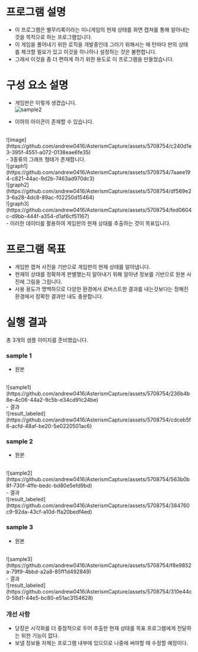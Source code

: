 # 프로그램 설명
- 이 프로그램은 별무리록이라는 미니게임의 현재 상태를 화면 캡쳐를 통해 알아내는 것을 목적으로 하는 프로그램입니다.
- 이 게임을 풀어내기 위한 로직을 개발중인데 그러기 위해서는 매 턴마다 판의 상태를 체크할 필요가 있고 이것을 하나하나 설정하는 것은 불편합니다.
- 그래서 이것을 좀 더 편하게 하기 위한 용도로 이 프로그램을 만들었습니다.

# 구성 요소 설명
- 게임판은 이렇게 생겼습니다.<br>
![sample2](https://github.com/andrew0416/AsterismCapture/assets/5708754/485eec08-c513-45bd-a5ce-08449c7c37a4)

- 이하의 아이콘이 존재할 수 있습니다.
<br>
![image](https://github.com/andrew0416/AsterismCapture/assets/5708754/c240d1e3-395f-4551-a072-0138eae6fe35)
<br>
- 3종류의 그래프 형태가 존재합니다.
<br>
![graph1](https://github.com/andrew0416/AsterismCapture/assets/5708754/7aaee194-c821-44ac-9d2b-7463ad970dc3)
<br>
![graph2](https://github.com/andrew0416/AsterismCapture/assets/5708754/df569e23-6a28-4dc8-89ac-f02250d15464)
<br>
![graph3](https://github.com/andrew0416/AsterismCapture/assets/5708754/fed0604c-d9bb-444f-a354-d1af6cf51167)
<br>
- 이러한 데이터를 활용하여 게임판의 현재 상태를 추출하는 것이 목표입니다.
<br>

# 프로그램 목표
- 게임판 캡쳐 사진을 기반으로 게임판의 현재 상태를 알아냅니다.
- 현재의 상태를 정확하게 판별했는지 알아내기 위해 알아낸 정보를 기반으로 원본 사진에 그림을 그립니다.
- 사용 용도가 명백하므로 다양한 환경에서 로버스트한 결과를 내는것보다는 정해진 환경에서 정확한 결과만 내도 충분합니다.

# 실행 결과
총 3개의 샘플 이미지를 준비했습니다.

### sample 1
- 원본
<br>
![sample1](https://github.com/andrew0416/AsterismCapture/assets/5708754/236b4b8e-4c06-44a2-9c5b-e34cd91c24be)
<br>
- 결과
<br>
![result_labeled](https://github.com/andrew0416/AsterismCapture/assets/5708754/cdceb5f6-acfd-48af-be20-5e0220501ac6)
<br>

### sample 2
- 원본
<br>
![sample2](https://github.com/andrew0416/AsterismCapture/assets/5708754/563b0b8f-730f-4ffe-bedc-bd80e5efd9bd)
<br>
- 결과
<br>
![result_labeled](https://github.com/andrew0416/AsterismCapture/assets/5708754/384760c9-92da-43cf-a10d-ffa20bedf4ed)
<br>

### sample 3
- 원본
<br>
![sample3](https://github.com/andrew0416/AsterismCapture/assets/5708754/f8e9852a-79f9-4bbd-a2a8-85ff1d492849)
<br>
- 결과
<br>
![result_labeled](https://github.com/andrew0416/AsterismCapture/assets/5708754/310e44c0-58d1-44e5-bc80-e51ac3154628)
<br>

### 개선 사항
- 당장은 시각화를 더 중점적으로 두어 추출한 현재 상태를 목표 프로그램에게 전달하는 위한 기능이 없다.
- 보낼 정보들 자체는 프로그램 내부에 있으므로 나중에 써야할 때 수정할 예정이다.
